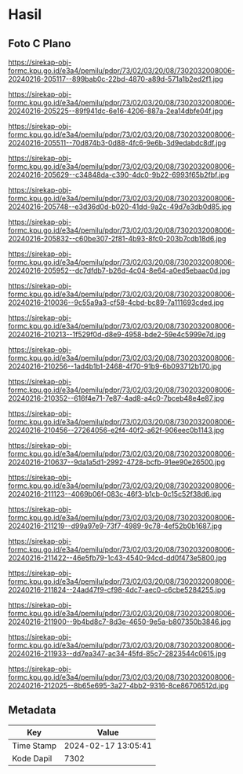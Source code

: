 # Hasil

## Foto C Plano

https://sirekap-obj-formc.kpu.go.id/e3a4/pemilu/pdpr/73/02/03/20/08/7302032008006-20240216-205117--899bab0c-22bd-4870-a89d-571a1b2ed2f1.jpg

https://sirekap-obj-formc.kpu.go.id/e3a4/pemilu/pdpr/73/02/03/20/08/7302032008006-20240216-205225--89f941dc-6e16-4206-887a-2ea14dbfe04f.jpg

https://sirekap-obj-formc.kpu.go.id/e3a4/pemilu/pdpr/73/02/03/20/08/7302032008006-20240216-205511--70d874b3-0d88-4fc6-9e6b-3d9edabdc8df.jpg

https://sirekap-obj-formc.kpu.go.id/e3a4/pemilu/pdpr/73/02/03/20/08/7302032008006-20240216-205629--c34848da-c390-4dc0-9b22-6993f65b2fbf.jpg

https://sirekap-obj-formc.kpu.go.id/e3a4/pemilu/pdpr/73/02/03/20/08/7302032008006-20240216-205748--e3d36d0d-b020-41dd-9a2c-49d7e3db0d85.jpg

https://sirekap-obj-formc.kpu.go.id/e3a4/pemilu/pdpr/73/02/03/20/08/7302032008006-20240216-205832--c60be307-2f81-4b93-8fc0-203b7cdb18d6.jpg

https://sirekap-obj-formc.kpu.go.id/e3a4/pemilu/pdpr/73/02/03/20/08/7302032008006-20240216-205952--dc7dfdb7-b26d-4c04-8e64-a0ed5ebaac0d.jpg

https://sirekap-obj-formc.kpu.go.id/e3a4/pemilu/pdpr/73/02/03/20/08/7302032008006-20240216-210036--9c55a9a3-cf58-4cbd-bc89-7a111693cded.jpg

https://sirekap-obj-formc.kpu.go.id/e3a4/pemilu/pdpr/73/02/03/20/08/7302032008006-20240216-210213--1f529f0d-d8e9-4958-bde2-59e4c5999e7d.jpg

https://sirekap-obj-formc.kpu.go.id/e3a4/pemilu/pdpr/73/02/03/20/08/7302032008006-20240216-210256--1ad4b1b1-2468-4f70-91b9-6b093712b170.jpg

https://sirekap-obj-formc.kpu.go.id/e3a4/pemilu/pdpr/73/02/03/20/08/7302032008006-20240216-210352--616f4e71-7e87-4ad8-a4c0-7bceb48e4e87.jpg

https://sirekap-obj-formc.kpu.go.id/e3a4/pemilu/pdpr/73/02/03/20/08/7302032008006-20240216-210456--27264056-e2f4-40f2-a62f-906eec0b1143.jpg

https://sirekap-obj-formc.kpu.go.id/e3a4/pemilu/pdpr/73/02/03/20/08/7302032008006-20240216-210637--9da1a5d1-2992-4728-bcfb-91ee90e26500.jpg

https://sirekap-obj-formc.kpu.go.id/e3a4/pemilu/pdpr/73/02/03/20/08/7302032008006-20240216-211123--4069b06f-083c-46f3-b1cb-0c15c52f38d6.jpg

https://sirekap-obj-formc.kpu.go.id/e3a4/pemilu/pdpr/73/02/03/20/08/7302032008006-20240216-211219--d99a97e9-73f7-4989-9c78-4ef52b0b1687.jpg

https://sirekap-obj-formc.kpu.go.id/e3a4/pemilu/pdpr/73/02/03/20/08/7302032008006-20240216-211422--46e5fb79-1c43-4540-94cd-dd0f473e5800.jpg

https://sirekap-obj-formc.kpu.go.id/e3a4/pemilu/pdpr/73/02/03/20/08/7302032008006-20240216-211824--24ad47f9-cf98-4dc7-aec0-c6cbe5284255.jpg

https://sirekap-obj-formc.kpu.go.id/e3a4/pemilu/pdpr/73/02/03/20/08/7302032008006-20240216-211900--9b4bd8c7-8d3e-4650-9e5a-b807350b3846.jpg

https://sirekap-obj-formc.kpu.go.id/e3a4/pemilu/pdpr/73/02/03/20/08/7302032008006-20240216-211933--dd7ea347-ac34-45fd-85c7-2823544c0615.jpg

https://sirekap-obj-formc.kpu.go.id/e3a4/pemilu/pdpr/73/02/03/20/08/7302032008006-20240216-212025--8b65e695-3a27-4bb2-9316-8ce86706512d.jpg


## Metadata

| Key        | Value               |
| ---------- | ------------------- |
| Time Stamp | 2024-02-17 13:05:41 |
| Kode Dapil | 7302                |



